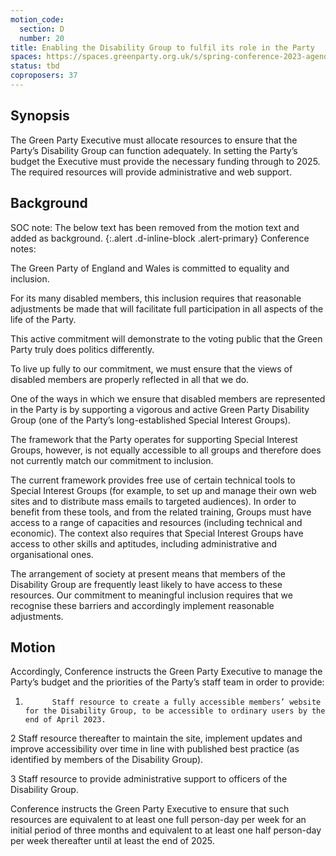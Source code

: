 ```yaml
---
motion_code:
  section: D
  number: 20
title: Enabling the Disability Group to fulfil its role in the Party
spaces: https://spaces.greenparty.org.uk/s/spring-conference-2023-agenda-forum/?contentId=119972
status: tbd
coproposers: 37
---
```

## Synopsis
The Green Party Executive must allocate resources to ensure that the Party’s Disability Group can function adequately. In setting the Party’s budget the Executive must provide the necessary funding through to 2025. The required resources will provide administrative and web support.

## Background
SOC note: The below text has been removed from the motion text and added as background.
{:.alert .d-inline-block .alert-primary}
Conference notes:

The Green Party of England and Wales is committed to equality and inclusion.

For its many disabled members, this inclusion requires that reasonable adjustments be made that will facilitate full participation in all aspects of the life of the Party.

This active commitment will demonstrate to the voting public that the Green Party truly does politics differently.

To live up fully to our commitment, we must ensure that the views of disabled members are properly reflected in all that we do.

One of the ways in which we ensure that disabled members are represented in the Party is by supporting a vigorous and active Green Party Disability Group (one of the Party’s long-established Special Interest Groups).

The framework that the Party operates for supporting Special Interest Groups, however, is not equally accessible to all groups and therefore does not currently match our commitment to inclusion.

The current framework provides free use of certain technical tools to Special Interest Groups (for example, to set up and manage their own web sites and to distribute mass emails to targeted audiences). In order to benefit from these tools, and from the related training, Groups must have access to a range of capacities and resources (including technical and economic). The context also requires that Special Interest Groups have access to other skills and aptitudes, including administrative and organisational ones.

The arrangement of society at present means that members of the Disability Group are frequently least likely to have access to these resources. Our commitment to meaningful inclusion requires that we recognise these barriers and accordingly implement reasonable adjustments.

## Motion
Accordingly, Conference instructs the Green Party Executive to manage the Party’s budget and the priorities of the Party’s staff team in order to provide:

1.           Staff resource to create a fully accessible members’ website for the Disability Group, to be accessible to ordinary users by the end of April 2023.

2            Staff resource thereafter to maintain the site, implement updates and improve accessibility over time in line with published best practice (as identified by members of the Disability Group).

3            Staff resource to provide administrative support to officers of the Disability Group.

Conference instructs the Green Party Executive to ensure that such resources are equivalent to at least one full person-day per week for an initial period of three months and equivalent to at least one half person-day per week thereafter until at least the end of 2025.
